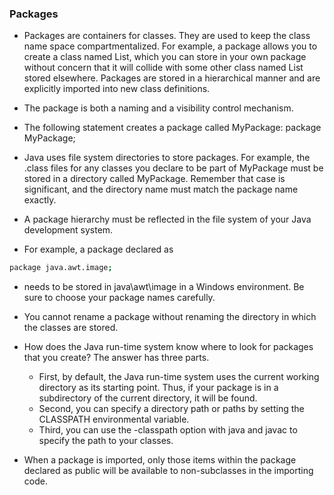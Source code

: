 ### Packages
* Packages are containers for classes. They are used to keep the class name space compartmentalized.
For example, a package allows you to create a class named List, which you can store in your own package without
concern that it will collide with some other class named List stored elsewhere. Packages are stored in a hierarchical
manner and are explicitly imported into new class definitions.

* The package is both a naming and a visibility control mechanism.

* The following statement creates a package called MyPackage: package MyPackage;

* Java uses file system directories to store packages. For example, the .class files for any classes you declare to be
part of MyPackage must be stored in a directory called MyPackage. Remember that case is significant, and the directory
name must match the package name exactly.

* A package hierarchy must be reflected in the file system of your Java development system.
* For example, a package declared as
```bash
package java.awt.image; 
```
  * needs to be stored in java\awt\image in a Windows environment. Be sure to choose your package names carefully.
* You cannot rename a package without renaming the directory in which the classes are stored.

* How does the Java run-time system know where to look for packages that you create? The answer has three parts.
  * First, by default, the Java run-time system uses the current working directory as its starting point.
  Thus, if your package is in a subdirectory of the current directory, it will be found.
  * Second, you can specify a directory path or paths by setting the CLASSPATH environmental variable.
  * Third, you can use the -classpath option with java and javac to specify the path to your classes.

* When a package is imported, only those items within the package declared as public will be available to non-subclasses
in the importing code.
